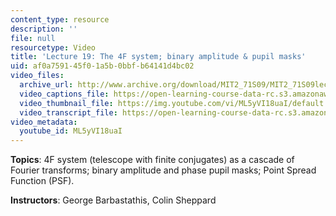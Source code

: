 ```yaml
---
content_type: resource
description: ''
file: null
resourcetype: Video
title: 'Lecture 19: The 4F system; binary amplitude & pupil masks'
uid: af0a7591-45f0-1a5b-0bbf-b64141d4bc02
video_files:
  archive_url: http://www.archive.org/download/MIT2_71S09/MIT2_71S09lec19_300k.mp4
  video_captions_file: https://open-learning-course-data-rc.s3.amazonaws.com/2-71-optics-spring-2009/471e4ebdc3a759f7a8c643d8876d54ca_ML5yVI18uaI.vtt
  video_thumbnail_file: https://img.youtube.com/vi/ML5yVI18uaI/default.jpg
  video_transcript_file: https://open-learning-course-data-rc.s3.amazonaws.com/2-71-optics-spring-2009/fe7e5164555e1c33e5ed8ce91c77c1a3_ML5yVI18uaI.pdf
video_metadata:
  youtube_id: ML5yVI18uaI
---
```


**Topics**: 4F system (telescope with finite conjugates) as a cascade of Fourier transforms; binary amplitude and phase pupil masks; Point Spread Function (PSF).

**Instructors**: George Barbastathis, Colin Sheppard